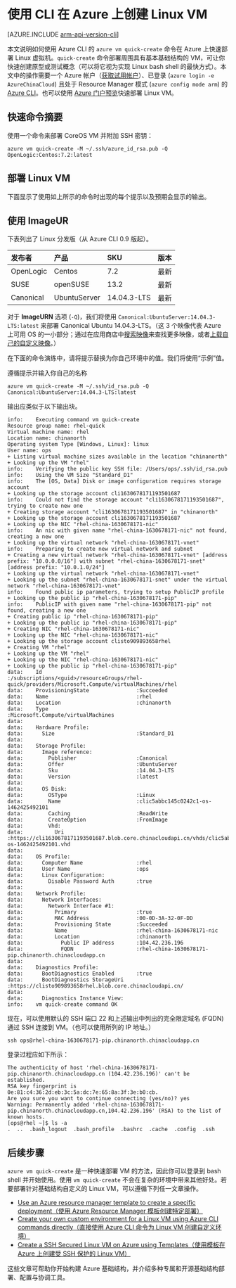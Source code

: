 <!-- ARM: tested -->

<properties
   pageTitle="使用 CLI 在 Azure 上创建 Linux VM | Azure"
   description="使用 CLI 在 Azure 上创建 Linux VM。"
   services="virtual-machines-linux"
   documentationCenter=""
   authors="vlivech"
   manager="timlt"
   editor=""/>

<tags
	ms.service="virtual-machines-linux"
	ms.date="05/03/2016"
	wacn.date="06/27/2016"/>


# 使用 CLI 在 Azure 上创建 Linux VM

[AZURE.INCLUDE [arm-api-version-cli](../includes/arm-api-version-cli.md)]

本文说明如何使用 Azure CLI 的 `azure vm quick-create` 命令在 Azure 上快速部署 Linux 虚拟机。`quick-create` 命令部署周围具有基本基础结构的 VM，可让你快速创建原型或测试概念（可以将它视为实现 Linux bash shell 的最快方式）。本文中的操作需要一个 Azure 帐户（[获取试用帐户](/pricing/1rmb-trial/)）、已登录 (`azure login -e AzureChinaCloud`) 且处于 Resource Manager 模式 (`azure config mode arm`) 的 [Azure CLI](/documentation/articles/xplat-cli-install/)。也可以使用 [Azure 门户预览](/documentation/articles/virtual-machines-linux-quick-create-portal/)快速部署 Linux VM。

## 快速命令摘要

使用一个命令来部署 CoreOS VM 并附加 SSH 密钥：

	azure vm quick-create -M ~/.ssh/azure_id_rsa.pub -Q OpenLogic:Centos:7.2:latest

## 部署 Linux VM

下面显示了使用如上所示的命令时出现的每个提示以及预期会显示的输出。

## 使用 ImageUR

下表列出了 Linux 分发版（从 Azure CLI 0.9 版起）。

| 发布者 | 产品 | SKU | 版本 |
|:----------|:-------------|:------------|:--------|
| OpenLogic | Centos | 7\.2 | 最新 |
| SUSE | openSUSE | 13\.2 | 最新 |
| Canonical | UbuntuServer | 14\.04.3-LTS | 最新 |



对于 **ImageURN** 选项 (`-Q`)，我们将使用 `Canonical:UbuntuServer:14.04.3-LTS:latest` 来部署 Canonical Ubuntu 14.04.3-LTS。（这 3 个映像代表 Azure 上可用 OS 的一小部分；通过在应用商店中[搜索映像](/documentation/articles/virtual-machines-linux-cli-ps-findimage/)来查找更多映像，或者[上载自己的自定义映像](/documentation/articles/virtual-machines-linux-create-upload-generic/)。）

在下面的命令演练中，请将提示替换为你自己环境中的值。我们将使用“示例”值。

遵循提示并输入你自己的名称

	azure vm quick-create -M ~/.ssh/id_rsa.pub -Q Canonical:UbuntuServer:14.04.3-LTS:latest

输出应类似于以下输出块。

	info:    Executing command vm quick-create
	Resource group name: rhel-quick
	Virtual machine name: rhel
	Location name: chinanorth
	Operating system Type [Windows, Linux]: linux
	User name: ops
	+ Listing virtual machine sizes available in the location "chinanorth"
	+ Looking up the VM "rhel"
	info:    Verifying the public key SSH file: /Users/ops/.ssh/id_rsa.pub
	info:    Using the VM Size "Standard_D1"
	info:    The [OS, Data] Disk or image configuration requires storage account
	+ Looking up the storage account cli1630678171193501687
	info:    Could not find the storage account "cli1630678171193501687", trying to create new one
	+ Creating storage account "cli1630678171193501687" in "chinanorth"
	+ Looking up the storage account cli1630678171193501687
	+ Looking up the NIC "rhel-china-1630678171-nic"
	info:    An nic with given name "rhel-china-1630678171-nic" not found, creating a new one
	+ Looking up the virtual network "rhel-china-1630678171-vnet"
	info:    Preparing to create new virtual network and subnet
	+ Creating a new virtual network "rhel-china-1630678171-vnet" [address prefix: "10.0.0.0/16"] with subnet "rhel-china-1630678171-snet" [address prefix: "10.0.1.0/24"]
	+ Looking up the virtual network "rhel-china-1630678171-vnet"
	+ Looking up the subnet "rhel-china-1630678171-snet" under the virtual network "rhel-china-1630678171-vnet"
	info:    Found public ip parameters, trying to setup PublicIP profile
	+ Looking up the public ip "rhel-china-1630678171-pip"
	info:    PublicIP with given name "rhel-china-1630678171-pip" not found, creating a new one
	+ Creating public ip "rhel-china-1630678171-pip"
	+ Looking up the public ip "rhel-china-1630678171-pip"
	+ Creating NIC "rhel-china-1630678171-nic"
	+ Looking up the NIC "rhel-china-1630678171-nic"
	+ Looking up the storage account clisto909893658rhel
	+ Creating VM "rhel"
	+ Looking up the VM "rhel"
	+ Looking up the NIC "rhel-china-1630678171-nic"
	+ Looking up the public ip "rhel-china-1630678171-pip"
	data:    Id                              :/subscriptions/<guid>/resourceGroups/rhel-quick/providers/Microsoft.Compute/virtualMachines/rhel
	data:    ProvisioningState               :Succeeded
	data:    Name                            :rhel
	data:    Location                        :chinanorth
	data:    Type                            :Microsoft.Compute/virtualMachines
	data:
	data:    Hardware Profile:
	data:      Size                          :Standard_D1
	data:
	data:    Storage Profile:
	data:      Image reference:
	data:        Publisher                   :Canonical
	data:        Offer                       :UbuntuServer
	data:        Sku                         :14.04.3-LTS
	data:        Version                     :latest
	data:
	data:      OS Disk:
	data:        OSType                      :Linux
	data:        Name                        :clic5abbc145c0242c1-os-1462425492101
	data:        Caching                     :ReadWrite
	data:        CreateOption                :FromImage
	data:        Vhd:
	data:          Uri                       :https://cli1630678171193501687.blob.core.chinacloudapi.cn/vhds/clic5abbc145c0242c1-os-1462425492101.vhd
	data:
	data:    OS Profile:
	data:      Computer Name                 :rhel
	data:      User Name                     :ops
	data:      Linux Configuration:
	data:        Disable Password Auth       :true
	data:
	data:    Network Profile:
	data:      Network Interfaces:
	data:        Network Interface #1:
	data:          Primary                   :true
	data:          MAC Address               :00-0D-3A-32-0F-DD
	data:          Provisioning State        :Succeeded
	data:          Name                      :rhel-china-1630678171-nic
	data:          Location                  :chinanorth
	data:            Public IP address       :104.42.236.196
	data:            FQDN                    :rhel-china-1630678171-pip.chinanorth.chinacloudapp.cn
	data:
	data:    Diagnostics Profile:
	data:      BootDiagnostics Enabled       :true
	data:      BootDiagnostics StorageUri    :https://clisto909893658rhel.blob.core.chinacloudapi.cn/
	data:
	data:      Diagnostics Instance View:
	info:    vm quick-create command OK

现在，可以使用默认的 SSH 端口 22 和上述输出中列出的完全限定域名 (FQDN) 通过 SSH 连接到 VM。（也可以使用所列的 IP 地址。）

	ssh ops@rhel-china-1630678171-pip.chinanorth.chinacloudapp.cn

登录过程应如下所示：

	The authenticity of host 'rhel-china-1630678171-pip.chinanorth.chinacloudapp.cn (104.42.236.196)' can't be established.
	RSA key fingerprint is 0e:81:c4:36:2d:eb:3c:5a:dc:7e:65:8a:3f:3e:b0:cb.
	Are you sure you want to continue connecting (yes/no)? yes
	Warning: Permanently added 'rhel-china-1630678171-pip.chinanorth.chinacloudapp.cn,104.42.236.196' (RSA) to the list of known hosts.
	[ops@rhel ~]$ ls -a
	.  ..  .bash_logout  .bash_profile  .bashrc  .cache  .config  .ssh

## 后续步骤

`azure vm quick-create` 是一种快速部署 VM 的方法，因此你可以登录到 bash shell 并开始使用。使用 `vm quick-create` 不会在复杂的环境中带来其他好处。若要部署针对基础结构自定义的 Linux VM，可以遵循下列任一文章操作。

- [Use an Azure resource manager template to create a specific deployment（使用 Azure Resource Manager 模板创建特定部署）](/documentation/articles/virtual-machines-linux-cli-deploy-templates/)
- [Create your own custom environment for a Linux VM using Azure CLI commands directly（直接使用 Azure CLI 命令为 Linux VM 创建自定义环境）](/documentation/articles/virtual-machines-linux-create-cli-complete/)
- [Create a SSH Secured Linux VM on Azure using Templates（使用模板在 Azure 上创建受 SSH 保护的 Linux VM）](/documentation/articles/virtual-machines-linux-create-ssh-secured-vm-from-template/)

这些文章可帮助你开始构建 Azure 基础结构，并介绍多种专属和开源基础结构部署、配置与协调工具。

<!---HONumber=Mooncake_0620_2016-->